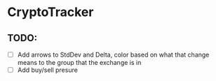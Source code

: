 # CryptoTracker

## TODO:

- [ ] Add arrows to StdDev and Delta, color based on what that change means to the group that the exchange is in
- [ ] Add buy/sell presure
